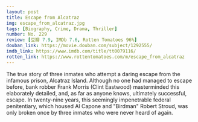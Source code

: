 ```yaml
---
layout: post 
title: Escape from Alcatraz
img: escape_from_alcatraz.jpg
tags: [Biography, Crime, Drama, Thriller]
number: No. 229
review: [豆瓣 7.9, IMDb 7.6, Rotten Tomatoes 96%]
douban_link: https://movie.douban.com/subject/1292555/
imdb_link: https://www.imdb.com/title/tt0079116/
rotten_link: https://www.rottentomatoes.com/m/escape_from_alcatraz
---
```


The true story of three inmates who attempt a daring escape from the infamous prison, Alcatraz Island. Although no one had managed to escape before, bank robber Frank Morris (Clint Eastwood) masterminded this elaborately detailed, and, as far as anyone knows, ultimately successful, escape. In twenty-nine years, this seemingly impenetrable federal penitentiary, which housed Al Capone and "Birdman" Robert Stroud, was only broken once by three inmates who were never heard of again.